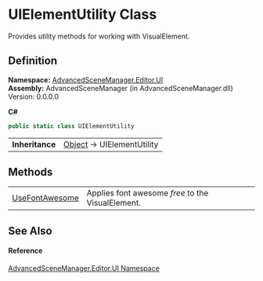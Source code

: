 # UIElementUtility Class


Provides utility methods for working with VisualElement.



## Definition
**Namespace:** <a href="N_AdvancedSceneManager_Editor_UI">AdvancedSceneManager.Editor.UI</a>  
**Assembly:** AdvancedSceneManager (in AdvancedSceneManager.dll) Version: 0.0.0.0

**C#**
``` C#
public static class UIElementUtility
```

<table><tr><td><strong>Inheritance</strong></td><td><a href="https://learn.microsoft.com/dotnet/api/system.object" target="_blank" rel="noopener noreferrer">Object</a>  →  UIElementUtility</td></tr>
</table>



## Methods
<table>
<tr>
<td><a href="M_AdvancedSceneManager_Editor_UI_UIElementUtility_UseFontAwesome">UseFontAwesome</a></td>
<td>Applies font awesome <em>free</em> to the VisualElement.</td></tr>
</table>

## See Also


#### Reference
<a href="N_AdvancedSceneManager_Editor_UI">AdvancedSceneManager.Editor.UI Namespace</a>  
